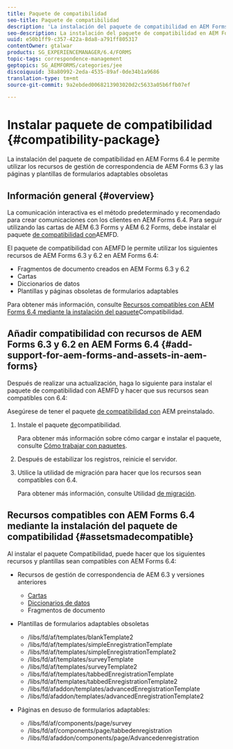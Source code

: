 ```yaml
---
title: Paquete de compatibilidad
seo-title: Paquete de compatibilidad
description: 'La instalación del paquete de compatibilidad en AEM Forms 6.4 le permite utilizar los recursos de gestión de correspondencia de AEM Forms 6.3 y las páginas y plantillas de formularios adaptables obsoletas '
seo-description: La instalación del paquete de compatibilidad en AEM Forms 6.4 le permite utilizar los recursos de gestión de correspondencia de AEM Forms 6.3 y las páginas y plantillas de formularios adaptables obsoletas
uuid: e50b1ff9-c357-422a-8da8-a791ff805317
contentOwner: gtalwar
products: SG_EXPERIENCEMANAGER/6.4/FORMS
topic-tags: correspondence-management
geptopics: SG_AEMFORMS/categories/jee
discoiquuid: 38a80992-2eda-4535-89af-0de34b1a9686
translation-type: tm+mt
source-git-commit: 9a2ebded0068213903020d2c5633a05b6ffb07ef

---
```



# Instalar paquete de compatibilidad {#compatibility-package}

La instalación del paquete de compatibilidad en AEM Forms 6.4 le permite utilizar los recursos de gestión de correspondencia de AEM Forms 6.3 y las páginas y plantillas de formularios adaptables obsoletas

## Información general {#overview}

La comunicación interactiva es el método predeterminado y recomendado para crear comunicaciones con los clientes en AEM Forms 6.4. Para seguir utilizando las cartas de AEM 6.3 Forms y AEM 6.2 Forms, debe instalar el paquete [de compatibilidad con](https://www.adobeaemcloud.com/content/marketplace/marketplaceProxy.html?packagePath=/content/companies/public/adobe/packages/cq640/fd/AEM-FORMS-6.4-COMPAT)AEMFD.

El paquete de compatibilidad con AEMFD le permite utilizar los siguientes recursos de AEM Forms 6.3 y 6.2 en AEM Forms 6.4:

* Fragmentos de documento creados en AEM Forms 6.3 y 6.2
* Cartas
* Diccionarios de datos
* Plantillas y páginas obsoletas de formularios adaptables

Para obtener más información, consulte [Recursos compatibles con AEM Forms 6.4 mediante la instalación del paquete](/help/forms/using/compatibility-package.md#assetsmadecompatible)Compatibilidad.

## Añadir compatibilidad con recursos de AEM Forms 6.3 y 6.2 en AEM Forms 6.4 {#add-support-for-aem-forms-and-assets-in-aem-forms}

Después de realizar una actualización, haga lo siguiente para instalar el paquete de compatibilidad con AEMFD y hacer que sus recursos sean compatibles con 6.4:

Asegúrese de tener el paquete [de compatibilidad con](/help/sites-deploying/backward-compatibility.md) AEM preinstalado.

1. Instale el paquete [de](https://www.adobeaemcloud.com/content/marketplace/marketplaceProxy.html?packagePath=/content/companies/public/adobe/packages/cq640/fd/AEM-FORMS-6.4-COMPAT)compatibilidad.

   Para obtener más información sobre cómo cargar e instalar el paquete, consulte [Cómo trabajar con paquetes](/help/sites-administering/package-manager.md).

1. Después de estabilizar los registros, reinicie el servidor.
1. Utilice la utilidad de migración para hacer que los recursos sean compatibles con 6.4.

   Para obtener más información, consulte Utilidad [de migración](/help/forms/using/migration-utility.md).

## Recursos compatibles con AEM Forms 6.4 mediante la instalación del paquete de compatibilidad {#assetsmadecompatible}

Al instalar el paquete Compatibilidad, puede hacer que los siguientes recursos y plantillas sean compatibles con AEM Forms 6.4:

* Recursos de gestión de correspondencia de AEM 6.3 y versiones anteriores

   * [Cartas](/help/forms/using/create-letter.md)
   * [Diccionarios de datos](/help/forms/using/data-dictionary.md)
   * Fragmentos de documento

* Plantillas de formularios adaptables obsoletas

   * /libs/fd/af/templates/blankTemplate2
   * /libs/fd/af/templates/simpleEnregistrationTemplate
   * /libs/fd/af/templates/simpleEnregistrationTemplate2
   * /libs/fd/af/templates/surveyTemplate
   * /libs/fd/af/templates/surveyTemplate2
   * /libs/fd/af/templates/tabbedEnregistrationTemplate
   * /libs/fd/af/templates/tabbedEnregistrationTemplate2
   * /libs/fd/afaddon/templates/advancedEnregistrationTemplate
   * /libs/fd/afaddon/templates/advancedEnregistrationTemplate2

* Páginas en desuso de formularios adaptables:

   * /libs/fd/af/components/page/survey
   * /libs/fd/af/components/page/tabbedenregistration
   * /libs/fd/afaddon/components/page/Advancedenregistration

